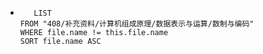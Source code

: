 *   
    ```dataview
	   LIST
	FROM "408/补充资料/计算机组成原理/数据表示与运算/数制与编码"
	WHERE file.name != this.file.name
	SORT file.name ASC
    ```
